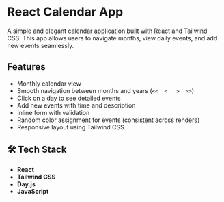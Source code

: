 # React Calendar App

A simple and elegant calendar application built with React and Tailwind CSS. This app allows users to navigate months, view daily events, and add new events seamlessly.

## Features

- Monthly calendar view
- Smooth navigation between months and years (`<<  <   >  >>`)
- Click on a day to see detailed events
- Add new events with time and description
- Inline form with validation
- Random color assignment for events (consistent across renders)
- Responsive layout using Tailwind CSS

## 🛠️ Tech Stack

- **React** 
- **Tailwind CSS**
- **Day.js** 
- **JavaScript**



